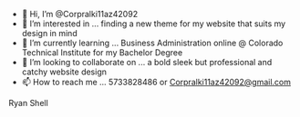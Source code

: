 - 👋 Hi, I’m @Corpralki11az42092
- 👀 I’m interested in ... finding a new theme for my website that suits my design in mind  
- 🌱 I’m currently learning ... Business Administration online @ Colorado Technical Institute for my Bachelor Degree 
- 💞️ I’m looking to collaborate on ... a bold sleek but professional and catchy website design
- 📫 How to reach me ... 5733828486 or Corpralki11az42092@gmail.com

Ryan Shell <!---
Corpralki11az42092/Corpralki11az42092 is a ✨ special ✨ repository because its `README.md` (this file) appears on your GitHub profile.
You can click the Preview link to take a look at your changes.
--->
